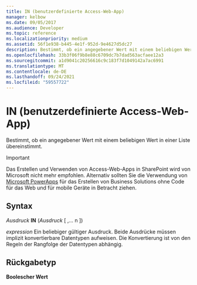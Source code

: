 ```yaml
---
title: IN (benutzerdefinierte Access-Web-App)
manager: kelbow
ms.date: 09/05/2017
ms.audience: Developer
ms.topic: reference
ms.localizationpriority: medium
ms.assetid: 56f1e938-b445-4e1f-952d-9e4627d5dc27
description: Bestimmt, ob ein angegebener Wert mit einem beliebigen Wert in einer Liste übereinstimmt.
ms.openlocfilehash: 33b3f06f9b8e88c6709dc7b7dad563acfaee12a3
ms.sourcegitcommit: a1d9041c20256616c9c183f7d1049142a7ac6991
ms.translationtype: MT
ms.contentlocale: de-DE
ms.lasthandoff: 09/24/2021
ms.locfileid: "59557722"
---
```

# <a name="in-access-custom-web-app"></a>IN (benutzerdefinierte Access-Web-App)

Bestimmt, ob ein angegebener Wert mit einem beliebigen Wert in einer Liste übereinstimmt.
  
> [!IMPORTANT]
> Das Erstellen und Verwenden von Access-Web-Apps in SharePoint wird von Microsoft nicht mehr empfohlen. Alternativ sollten Sie die Verwendung von [Microsoft PowerApps](https://powerapps.microsoft.com/en-us/) für das Erstellen von Business Solutions ohne Code für das Web und für mobile Geräte in Betracht ziehen. 
  
## <a name="syntax"></a>Syntax

 *Ausdruck* **IN** (*Ausdruck*  [ ,... n ]) 
  
 *expression*  Ein beliebiger gültiger Ausdruck. Beide Ausdrücke müssen implizit konvertierbare Datentypen aufweisen. Die Konvertierung ist von den Regeln der Rangfolge der Datentypen abhängig. 
  
## <a name="return-type"></a>Rückgabetyp

 **Boolescher Wert**
  

